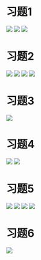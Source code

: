# 习题1
![](./images/习题1-1.jpg)
![](./images/习题1-2.jpg)
![](./images/习题1-3.jpg)
<br/>

# 习题2
![](./images/习题2-1.jpg)
![](./images/习题2-2.jpg)
![](./images/习题2-3.jpg)
![](./images/习题2-4.jpg)
<br/>

# 习题3
![](./images/习题3-1.jpg)
<br/>

# 习题4
![](./images/习题4-1.jpg)
![](./images/习题4-2.jpg)
<br/>

# 习题5
![](./images/习题5-1.jpg)
![](./images/习题5-2.jpg)
![](./images/习题5-3.jpg)
![](./images/习题5-4.jpg)
<br/>

# 习题6
![](./images/习题6-1.jpg)
<br/>
